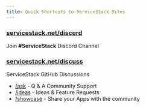 ```yaml
---
title: Quick Shortcuts to ServiceStack Sites 
---
```


### [servicestack.net/discord](https://servicestack.net/discord)
Join **#ServiceStack** Discord Channel

### [servicestack.net/discuss](https://servicestack.net/discuss)
ServiceStack GitHub Discussions

 - [/ask](https://servicestack.net/ask) - Q & A Community Support
 - [/ideas](https://servicestack.net/ideas) - Ideas & Feature Requests
 - [/showcase](https://servicestack.net/showcase) - Share your Apps with the community
